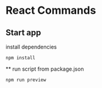 # React Commands

## Start app
install dependencies
```
npm install
```
** run script from package.json
```
npm run preview
```
